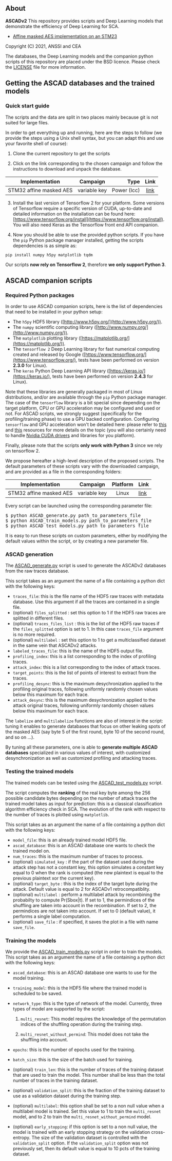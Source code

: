 ## About

**ASCADv2** 
This repository provides scripts and Deep Learning models that demonstrate the efficiency of Deep Learning for SCA.
* [Affine masked AES implementation on an STM23](./STM32_AES_v2)

Copyright (C) 2021, ANSSI and CEA

The databases, the Deep Learning models and the companion python scripts of this repository are placed under the BSD licence.
Please check the [LICENSE](LICENSE) file for more information.

## <a name="getting-ascad"> Getting the ASCAD databases and the trained models 

### Quick start guide

The scripts and the data are split in two places mainly because git is not suited for large files.

In order to get everything up and running, here are the steps to follow (we provide the steps using a Unix shell syntax, but you can adapt this and use your favorite shell of course):

1. Clone the current repository to get the scripts

2. Click on the link corresponding to the chosen campaign and follow the instructions to download and unpack the database.

| Implementation | Campaign     | Type        | Link  |
| ------------------------ |:-------------:| -----: | :----: |
| STM32  affine masked AES  | variable key | Power (Icc) | [link](./STM32_AES_v2/Readme.md) |

3. Install the last version of Tensorflow 2 for your platform. Some versions of Tensorflow require a specific version of CUDA, up-to-date and detailed information on the installation can be found here: [https://www.tensorflow.org/install](https://www.tensorflow.org/install). You will also need Keras as the Tensorflow front end API companion. 

4. Now you should be able to use the provided python scripts. If you have the `pip` Python package manager installed, getting the scripts dependencies is as simple as:
```
pip install numpy h5py matplotlib tqdm
```
Our scripts **now rely on Tensorflow 2**, therefore **we only support Python 3**.

## <a name="ascad-companion-scripts"></a> ASCAD companion scripts

### Required Python packages

In order to use ASCAD companion scripts, here is the list of dependencies that need to be installed in your python setup:

  * The `h5py` HDF5 library ([http://www.h5py.org/](http://www.h5py.org/)).
  * The `numpy` scientific computing library ([http://www.numpy.org/](http://www.numpy.org/)).
  * The `matplotlib` plotting library ([https://matplotlib.org/](https://matplotlib.org/)).
  * The `tensorflow 2` Deep Learning library for fast numerical computing created and released by Google ([https://www.tensorflow.org/](https://www.tensorflow.org/), tests have been performed on version **2.3.0** for Linux).
  * The `keras` Python Deep Learning API library ([https://keras.io/](https://keras.io/), tests have been performed on version **2.4.3** for Linux).

Note that these libraries are generally packaged in most of Linux distributions, and/or are available through the `pip` Python package manager. The case of the `tensorflow` library is a bit special since depending on the target platform, CPU or GPU acceleration may be configured and used or not. For ASCAD scripts, we strongly suggest (specifically for the  profiling/training phase) to use a GPU backed configuration. Configuring `tensorflow`  and GPU acceleration won't be detailed here: please refer to [this](https://www.tensorflow.org/install)  and [this](https://www.tensorflow.org/install/gpu/) resources for more details on the topic (you will also certainly need to handle [Nvidia CUDA drivers](https://developer.nvidia.com/cuda-downloads) and libraries for you platform).

Finally, please note that the scripts **only work with Python 3** since we rely on tensorflow 2.

We propose hereafter a high-level description of the proposed scripts. The default parameters of these scripts vary with the downloaded campaign, and are provided as a file in the corresponding folders:

| Implementation             | Campaign        | Platform  														| Link  																					 |
| :------------------------: | :-------------: | :-------------------------------------------------------------------------------------: | --------------------------------------------------------------------------------------- |
| STM32 affine masked AES    | variable key | Linux | [link](./STM32_AES_v2/) |

Every script can be launched using the corresponding parameter file:
<pre>
$ python ASCAD_generate.py path_to_parameters_file
$ python ASCAD_train_models.py path_to_parameters_file
$ python ASCAD_test_models.py path_to_parameters_file
</pre>

It is easy to run these scripts on custom parameters, either by modifying the default values within the script, or by creating a new parameter file.

### <a name="ascad-generation"></a> ASCAD generation
The [ASCAD_generate.py](ASCAD_generate.py) script is used to generate the ASCADv2 databases from the raw traces database. 

This script takes as an argument the name of a file containing a python dict with the following keys:
  * `traces_file`: this is the file name of the HDF5 raw traces with metadata database. Use this argument if all the traces are contained in a single file.
  * (optional) `files_splitted` : set this option to 1 if the HDF5 raw traces are splitted in different files.
  * (optional) `traces_files_list` : this is the list of the HDF5 raw traces if the `files_splitted` option is set to 1. In this case `traces_file` argument is no more required.
  * (optional) `multilabel` : set this option to 1 to get a multiclassified dataset in the same vein that ASCADv2 attacks.
  * `labeled_traces_file`: this is the name of the HDF5 output file.
  * `profiling_index`: this is a list corresponding to the index of profiling traces.
  * `attack_index`: this is a list corresponding to the index of attack traces.
  * `target_points`: this is the list of points of interest to extract from the traces.
  * `profiling_desync`: this is the maximum desychronization applied to the profiling original traces, following uniformly randomly chosen values below this maximum for each trace.
  * `attack_desync`: this is the maximum desychronization applied to the attack original traces, following uniformly randomly chosen values below this maximum for each trace.

The `labelize` and `multilabelize` functions are also of interest in the script: tuning it enables to generate databases that focus on other leaking spots of the masked AES (say byte 5 of the first round, byte 10 of the second round, and so on ...).

By tuning all these parameters, one is able to **generate multiple ASCAD databases** specialized in various values of interest, with customized desynchronization as well as customized profiling and attacking traces.

### Testing the trained models

The trained models can be tested using the [ASCAD_test_models.py](ASCAD_test_models.py) script.

The script computes the **ranking** of the real key byte among the 256 possible candidate bytes depending on the number of attack traces the trained model takes as input for prediction: this is a classical classification algorithm efficiency check in SCA.
The evolution of the rank with respect to the number of traces is plotted using `matplotlib`.

This script takes as an argument the name of a file containing a python dict with the following keys:

* `model_file`: this is an already trained model HDF5 file.
* `ascad_database`: this is an ASCAD database one wants to check the trained model on.
* `num_traces`: this is the maximum number of traces to process.
* (optional) `simulated_key` : if the part of the dataset used during the attack step has not a constant key, this option simulates a constant key equal to 0 when the rank is computed (the new plaintext is equal to the previous plaintext xor the current key).
* (optional) `target_byte` : this is the index of the target byte during the attack. Default value is equal to 2 for ASCADv1 retrocompatiblity.
* (optional) `multilabel` : perform a multilabel attack by recombining the probabilty to compute Pr(Sbox|t). If set to 1, the permindices of the shuffling are taken into account in the recombination. If set to 2, the permindices are not taken into account. If set to 0 (default value), it performs a single label computation.
* (optional) `save_file` : if specified, it saves the plot in a file with name `save_file`.


### Training the models
We provide the [ASCAD_train_models.py](ASCAD_train_models.py) script in order to train the models. This script takes as an argument the name of a file containing a python dict with the following keys:

* `ascad_database`: this is an ASCAD database one wants to use for the model training.
* `training_model`: this is the HDF5 file where the trained model is scheduled to be saved.
* `network_type`: this is the type of network of the model. Currently, three types of model are supported by the script: 
  1. `multi_resnet`: This model requires the knowledge of the permutation indices of the shuffling operation during the training step.

  2. `multi_resnet_without_permind`: This model does not take the shuffling into account.

* `epochs`: this is the number of epochs used for the training.
* `batch_size`: this is the size of the batch used for training.
* (optional) `train_len`: this is the number of traces of the training dataset that are used to train the model. This number shall be less than the total number of traces in the training dataset.
* (optional) `validation_split`: this is the fraction of the training dataset to use as a validation dataset during the training step.
* (optional) `multilabel`: this option shall be set to a non null value when a multilabel model is trained. Set this value to 1 to train the `multi_resnet` model, and to 2 to train the `multi_resnet_without_permind` model.
* (optional) `early_stopping`: if this option is set to a non null value, the model is trained with an early stopping strategy on the validation cross-entropy. The size of the validation dataset is controlled with the `validation_split` option. If the `validation_split` option was not previously set, then its default value is equal to 10 pcts of the training dataset.
## <a name="ascad-tests">







